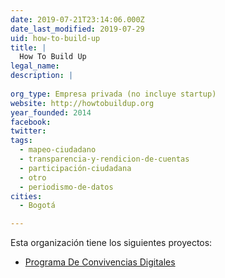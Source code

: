 ```yaml
---
date: 2019-07-21T23:14:06.000Z
date_last_modified: 2019-07-29
uid: how-to-build-up
title: |
  How To Build Up
legal_name: 
description: |
  
org_type: Empresa privada (no incluye startup)
website: http://howtobuildup.org
year_founded: 2014
facebook: 
twitter: 
tags:
  - mapeo-ciudadano
  - transparencia-y-rendicion-de-cuentas
  - participación-ciudadana
  - otro
  - periodismo-de-datos
cities: 
  - Bogotá

---
```


Esta organización tiene los siguientes proyectos:

- [Programa De Convivencias Digitales](/proyectos/programa-de-convivencias-digitales)
